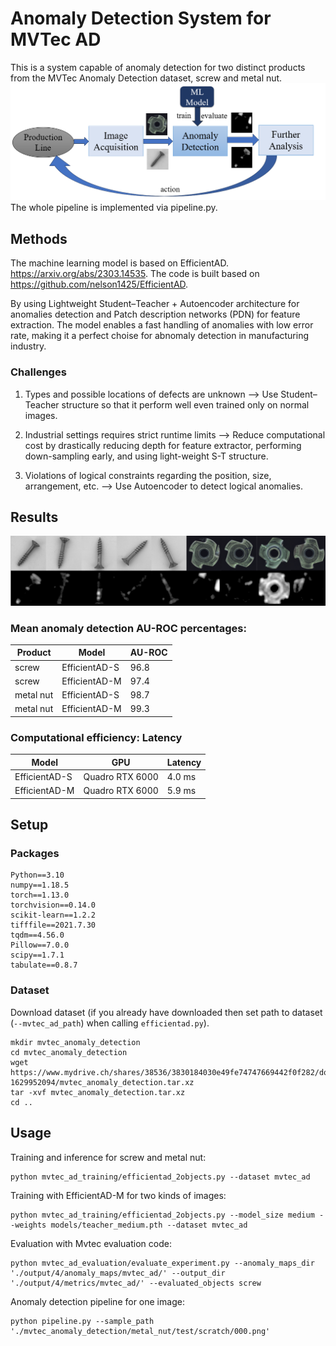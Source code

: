 # Anomaly Detection System for MVTec AD
This is a system capable of anomaly detection for two distinct products from the MVTec Anomaly Detection dataset, screw and metal nut.
![alt text](https://github.com/Takigawashuangshui/AnomalyDetection/blob/main/pipeline_chart.png?raw=true)
The whole pipeline is implemented via pipeline.py.


## Methods 
The machine learning model is based on EfficientAD. https://arxiv.org/abs/2303.14535. The code is built based on https://github.com/nelson1425/EfficientAD.

By using Lightweight Student–Teacher + Autoencoder architecture for anomalies detection and Patch description networks (PDN) for feature extraction. The model enables a fast handling of anomalies with low error rate, making it a perfect choise for abnomaly detection in manufacturing industry.

### Challenges
1. Types and possible locations of defects are unknown --> Use Student–Teacher structure so that it perform well even trained only on normal images.

2. Industrial settings requires strict runtime limits --> Reduce computational cost by drastically reducing depth for feature extractor, performing down-sampling early, and using light-weight S-T structure.

3. Violations of logical constraints regarding the position, size, arrangement, etc. --> Use Autoencoder to detect logical anomalies.



## Results

![alt text](https://github.com/Takigawashuangshui/AnomalyDetection/blob/main/example.png?raw=true)

### Mean anomaly detection AU-ROC percentages:

| Product       | Model          | AU-ROC         |
|---------------|----------------|----------------|
| screw         | EfficientAD-S  | 96.8           |
| screw         | EfficientAD-M  | 97.4           |
| metal nut     | EfficientAD-S  | 98.7           |
| metal nut     | EfficientAD-M  | 99.3           |



### Computational efficiency: Latency

| Model         | GPU             | Latency      |
|---------------|-----------------|--------------|
| EfficientAD-S | Quadro RTX 6000 | 4.0 ms       |
| EfficientAD-M | Quadro RTX 6000 | 5.9 ms       |



## Setup

### Packages

```
Python==3.10
numpy==1.18.5
torch==1.13.0
torchvision==0.14.0
scikit-learn==1.2.2
tifffile==2021.7.30
tqdm==4.56.0
Pillow==7.0.0
scipy==1.7.1
tabulate==0.8.7
```

### Dataset

Download dataset (if you already have downloaded then set path to dataset (`--mvtec_ad_path`) when calling `efficientad.py`).

```
mkdir mvtec_anomaly_detection
cd mvtec_anomaly_detection
wget https://www.mydrive.ch/shares/38536/3830184030e49fe74747669442f0f282/download/420938113-1629952094/mvtec_anomaly_detection.tar.xz
tar -xvf mvtec_anomaly_detection.tar.xz
cd ..
```


## Usage

Training and inference for screw and metal nut:

```
python mvtec_ad_training/efficientad_2objects.py --dataset mvtec_ad
```
Training with EfficientAD-M for two kinds of images:

```
python mvtec_ad_training/efficientad_2objects.py --model_size medium --weights models/teacher_medium.pth --dataset mvtec_ad
```

Evaluation with Mvtec evaluation code:

```
python mvtec_ad_evaluation/evaluate_experiment.py --anomaly_maps_dir './output/4/anomaly_maps/mvtec_ad/' --output_dir './output/4/metrics/mvtec_ad/' --evaluated_objects screw
```

Anomaly detection pipeline for one image:

```
python pipeline.py --sample_path './mvtec_anomaly_detection/metal_nut/test/scratch/000.png'
```
